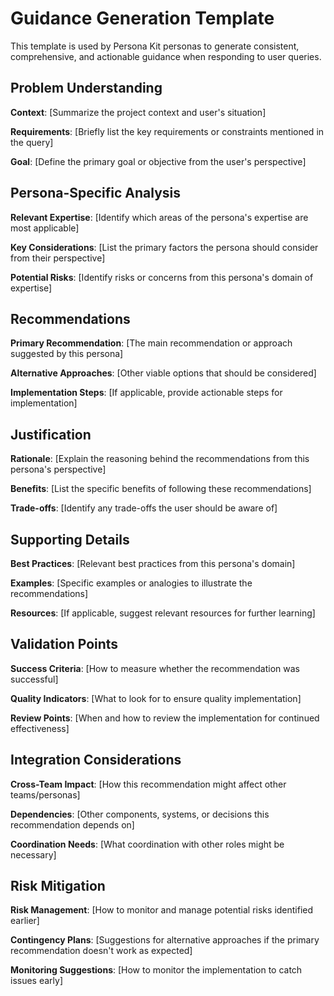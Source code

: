 # Guidance Generation Template

This template is used by Persona Kit personas to generate consistent, comprehensive, and actionable guidance when responding to user queries.

## Problem Understanding

**Context**: 
[Summarize the project context and user's situation]

**Requirements**:
[Briefly list the key requirements or constraints mentioned in the query]

**Goal**:
[Define the primary goal or objective from the user's perspective]

## Persona-Specific Analysis

**Relevant Expertise**:
[Identify which areas of the persona's expertise are most applicable]

**Key Considerations**:
[List the primary factors the persona should consider from their perspective]

**Potential Risks**:
[Identify risks or concerns from this persona's domain of expertise]

## Recommendations

**Primary Recommendation**:
[The main recommendation or approach suggested by this persona]

**Alternative Approaches**:
[Other viable options that should be considered]

**Implementation Steps**:
[If applicable, provide actionable steps for implementation]

## Justification

**Rationale**:
[Explain the reasoning behind the recommendations from this persona's perspective]

**Benefits**:
[List the specific benefits of following these recommendations]

**Trade-offs**:
[Identify any trade-offs the user should be aware of]

## Supporting Details

**Best Practices**:
[Relevant best practices from this persona's domain]

**Examples**:
[Specific examples or analogies to illustrate the recommendations]

**Resources**:
[If applicable, suggest relevant resources for further learning]

## Validation Points

**Success Criteria**:
[How to measure whether the recommendation was successful]

**Quality Indicators**:
[What to look for to ensure quality implementation]

**Review Points**:
[When and how to review the implementation for continued effectiveness]

## Integration Considerations

**Cross-Team Impact**:
[How this recommendation might affect other teams/personas]

**Dependencies**:
[Other components, systems, or decisions this recommendation depends on]

**Coordination Needs**:
[What coordination with other roles might be necessary]

## Risk Mitigation

**Risk Management**:
[How to monitor and manage potential risks identified earlier]

**Contingency Plans**:
[Suggestions for alternative approaches if the primary recommendation doesn't work as expected]

**Monitoring Suggestions**:
[How to monitor the implementation to catch issues early]